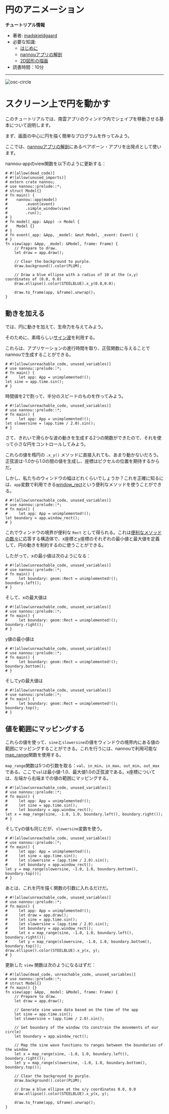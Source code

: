 <!-- # Animating a Circle -->
# 円のアニメーション

<!-- **Tutorial Info** -->
**チュートリアル情報**

- 著者: [madskjeldgaard](https://madskjeldgaard.dk)
- 必要な知識:
    - [はじめに](/getting_started.md)
    - [nannouアプリの解剖](/tutorials/basics/anatomy-of-a-nannou-app.md)
    - [2D図形の描画](/tutorials/basics/drawing-2d-shapes.md)
- 読書時間：10分
---

![osc-circle](./images/moving-circle.gif)

<!-- # Moving a circle about on the screen -->
# スクリーン上で円を動かす

<!-- In this tutorial we will cover the basics of moving a shape around in the window of a nannou app. -->
このチュートリアルでは、南雲アプリのウィンドウ内でシェイプを移動させる基本について説明します。

<!-- Let's start by making a simple program which draws a circle in the center of the screen. -->
まず、画面の中心に円を描く簡単なプログラムを作ってみよう。

<!-- We will be using the barebones app from [Anatomy of a nannou app](/tutorials/basics/anatomy-of-a-nannou-app.md) as a starting point for this. -->
ここでは、[nannouアプリの解剖](/tutorials/basics/anatomy-of-a-nannou-app.md)にあるベアボーン・アプリを出発点として使います。

<!-- Update the view function of your nannou-app to look like this: -->
nannou-appのview関数を以下のように更新する：

```rust,no_run
# #![allow(dead_code)]
# #![allow(unused_imports)]
# extern crate nannou;
# use nannou::prelude::*;
# struct Model{}
# fn main() {
#    nannou::app(model)
#        .event(event)
#        .simple_window(view)
#        .run();
# }
# fn model(_app: &App) -> Model {
#    Model {}
# }
# fn event(_app: &App, _model: &mut Model, _event: Event) {
# }
fn view(app: &App, _model: &Model, frame: Frame) {
	// Prepare to draw.
    let draw = app.draw();

    // Clear the background to purple.
    draw.background().color(PLUM);

	// Draw a blue ellipse with a radius of 10 at the (x,y) coordinates of (0.0, 0.0)
    draw.ellipse().color(STEELBLUE).x_y(0.0,0.0);

    draw.to_frame(app, &frame).unwrap();
}
```

<!-- ## Adding movement -->
## 動きを加える

<!-- Let's now add some movement to our circle to give it a bit of life. -->
では、円に動きを加えて、生命力を与えてみよう。

<!-- To do this, we will make use of the ever wonderful [sinewave](https://en.wikipedia.org/wiki/Sine_wave). -->
そのために、素晴らしい[サイン波](https://en.wikipedia.org/wiki/Sine_wave)を利用する。

<!-- These can be generated in nannou by taking the progressed time of the application and feeding it to a sine function. -->
これらは、アプリケーションの進行時間を取り、正弦関数に与えることでnannouで生成することができる。

```rust,no_run
# #![allow(unreachable_code, unused_variables)]
# use nannou::prelude::*;
# fn main() {
#     let app: App = unimplemented!();
let sine = app.time.sin();
# }
```

<!-- Let's make another one but at half the speed by dividing the time value by two -->
時間値を2で割って、半分のスピードのものを作ってみよう。

```rust,no_run
# #![allow(unreachable_code, unused_variables)]
# use nannou::prelude::*;
# fn main() {
#     let app: App = unimplemented!();
let slowersine = (app.time / 2.0).sin();
# }
```

<!-- Now that we have two functions generating nice, smooth wave movements, let's use them to control our little circle. -->
さて、きれいで滑らかな波の動きを生成する2つの関数ができたので、それを使って小さな円をコントロールしてみよう。

<!-- If we put these values directly in the ellipse's `.x_y()`-method we would not see much movement. That's because the sine waves generate values between -1.0 and 1.0 and the coordinates expect a pixel position. -->
これらの値を楕円の `.x_y()` メソッドに直接入れても、あまり動かないだろう。正弦波は-1.0から1.0の間の値を生成し、座標はピクセルの位置を期待するからだ。

<!-- But how wide is our window ? To get a precise idea of this, we can use a handy method called [window_rect](https://docs.rs/nannou/latest/nannou/app/struct.App.html#method.window_rect) which is available in the `app` variable. -->
しかし、私たちのウィンドウの幅はどれくらいでしょうか？これを正確に知るには、`app`変数で利用できる[window_rect](https://docs.rs/nannou/latest/nannou/app/struct.App.html#method.window_rect)という便利なメソッドを使うことができる。

```rust,no_run
# #![allow(unreachable_code, unused_variables)]
# use nannou::prelude::*;
# fn main() {
#     let app: App = unimplemented!();
let boundary = app.window_rect();
# }
```

<!-- This will give us the boundary of the window as a handy `Rect`. This is a struct that responds to [tons of useful methods](https://docs.rs/nannou/latest/nannou/geom/rect/struct.Rect.html) that we can use to define the minimum and maximum values of our x and y coordinates respectively to constrain the movements of our circle. -->
これでウィンドウの境界が便利な `Rect` として得られる。これは[便利なメソッドの数々](https://docs.rs/nannou/latest/nannou/geom/rect/struct.Rect.html)に応答する構造体で、x座標とy座標のそれぞれの最小値と最大値を定義して、円の動きを制約するのに使うことができる。

<!-- The minimum x value is thus available as: -->
したがって、xの最小値は次のようになる：

```rust,no_run
# #![allow(unreachable_code, unused_variables)]
# use nannou::prelude::*;
# fn main() {
#     let boundary: geom::Rect = unimplemented!();
boundary.left();
# }
```

<!-- And the maximum x value is -->
そして、xの最大値は

```rust,no_run
# #![allow(unreachable_code, unused_variables)]
# use nannou::prelude::*;
# fn main() {
#     let boundary: geom::Rect = unimplemented!();
boundary.right();
# }
```

<!-- The minimum y value is -->
y値の最小値は

```rust,no_run
# #![allow(unreachable_code, unused_variables)]
# use nannou::prelude::*;
# fn main() {
#     let boundary: geom::Rect = unimplemented!();
boundary.bottom();
# }
```

<!-- And the maximum y value is -->
そしてyの最大値は

```rust,no_run
# #![allow(unreachable_code, unused_variables)]
# use nannou::prelude::*;
# fn main() {
#     let boundary: geom::Rect = unimplemented!();
boundary.top();
# }
```

<!-- ## Mapping values to a range -->
## 値を範囲にマッピングする

<!-- Using these values, we can map our `sine` and `slowersine` values to ranges of values that are within the boundary of our window. To do this, we will use the [map_range](https://docs.rs/nannou/latest/nannou/math/fn.map_range.html) function available in nannou. -->
これらの値を使って、`sine`と`slowersine`の値をウィンドウの境界内にある値の範囲にマッピングすることができる。これを行うには、nannouで利用可能な[map_range](https://docs.rs/nannou/latest/nannou/math/fn.map_range.html)関数を使用する。

<!-- The `map_range` function takes 5 arguments: `val`, `in_min`, `in_max`, `out_min`, `out_max`. The `val` here is our sinewaves which has a minimum value of -1.0 and a maximum value of 1.0. For the x-coordinate, we then map it to a range of values between the leftmost point and the rightmost point. -->
`map_range`関数は5つの引数を取る：`val`、`in_min`、`in_max`、`out_min`、`out_max`である。ここで`val`は最小値-1.0、最大値1.0の正弦波である。x座標については、左端から右端までの値の範囲にマッピングする。

```rust,no_run
# #![allow(unreachable_code, unused_variables)]
# use nannou::prelude::*;
# fn main() {
#     let app: App = unimplemented!();
#     let sine = app.time.sin();
#     let boundary = app.window_rect();
let x = map_range(sine, -1.0, 1.0, boundary.left(), boundary.right());
# }
```

<!-- And then the same for the y value but using the `slowersine` variable. -->
そしてyの値も同じだが、`slowersine`変数を使う。

```rust,no_run
# #![allow(unreachable_code, unused_variables)]
# use nannou::prelude::*;
# fn main() {
#     let app: App = unimplemented!();
#     let sine = app.time.sin();
#     let slowersine = (app.time / 2.0).sin();
#     let boundary = app.window_rect();
let y = map_range(slowersine, -1.0, 1.0, boundary.bottom(), boundary.top());
# }
```

<!-- The only thing left to do now is to put this into the arguments of our circle-drawing function. -->
あとは、これを円を描く関数の引数に入れるだけだ。

```rust,no_run
# #![allow(unreachable_code, unused_variables)]
# use nannou::prelude::*;
# fn main() {
#     let app: App = unimplemented!();
#     let draw = app.draw();
#     let sine = app.time.sin();
#     let slowersine = (app.time / 2.0).sin();
#     let boundary = app.window_rect();
#     let x = map_range(sine, -1.0, 1.0, boundary.left(), boundary.right());
#     let y = map_range(slowersine, -1.0, 1.0, boundary.bottom(), boundary.top());
draw.ellipse().color(STEELBLUE).x_y(x, y);
# }
```

<!-- Your updated `view` function should now look something like this: -->
更新した `view` 関数は次のようになるはずだ：

```rust,no_run
# #![allow(dead_code, unreachable_code, unused_variables)]
# use nannou::prelude::*;
# struct Model{}
# fn main() {}
fn view(app: &App, _model: &Model, frame: Frame) {
    // Prepare to draw.
    let draw = app.draw();

    // Generate sine wave data based on the time of the app
    let sine = app.time.sin();
    let slowersine = (app.time / 2.0).sin();

    // Get boundary of the window (to constrain the movements of our circle)
    let boundary = app.window_rect();

    // Map the sine wave functions to ranges between the boundaries of the window
    let x = map_range(sine, -1.0, 1.0, boundary.left(), boundary.right());
    let y = map_range(slowersine, -1.0, 1.0, boundary.bottom(), boundary.top());

    // Clear the background to purple.
    draw.background().color(PLUM);

    // Draw a blue ellipse at the x/y coordinates 0.0, 0.0
    draw.ellipse().color(STEELBLUE).x_y(x, y);

    draw.to_frame(app, &frame).unwrap();
}
```
